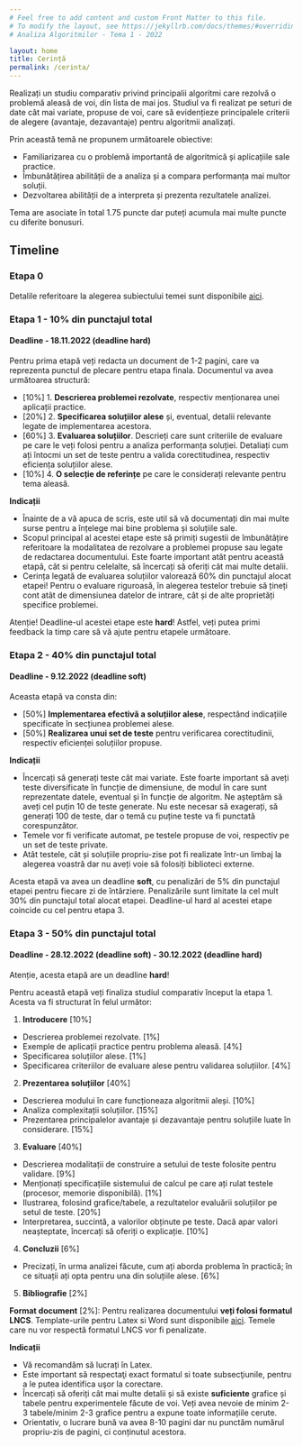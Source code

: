 ```yaml
---
# Feel free to add content and custom Front Matter to this file.
# To modify the layout, see https://jekyllrb.com/docs/themes/#overriding-theme-defaults
# Analiza Algoritmilor - Tema 1 - 2022

layout: home
title: Cerință 
permalink: /cerinta/
---
```


Realizați un studiu comparativ privind principalii algoritmi care rezolvă o problemă aleasă de voi, din lista de mai jos. Studiul va fi realizat pe seturi de date cât mai variate, propuse de voi, care să evidențieze principalele criterii de alegere (avantaje, dezavantaje) pentru algoritmii analizați. 

Prin această temă ne propunem următoarele obiective:

- Familiarizarea cu o problemă importantă de algoritmică și aplicațiile sale practice.
- Îmbunătățirea abilității de a analiza și a compara performanța mai multor soluții.
- Dezvoltarea abilității de a interpreta și prezenta rezultatele analizei.

Tema are asociate în total 1.75 puncte dar puteți acumula mai multe puncte cu diferite bonusuri. 

## Timeline

### Etapa 0

Detalile referitoare la alegerea subiectului temei sunt disponibile <a href="./trimitere">aici</a>.
<!-- Înscrieți-vă opțiunile de probleme, respectiv algoritmi preferate în acest formular [TODO]. Tema va fi alocată folosind  -->
<!-- un script automat, în funcție de ordinea completării formularului și opțiunile alese. -->

### Etapa 1 - 10% din punctajul total
#### Deadline - 18.11.2022 (deadline hard)

Pentru prima etapă veți redacta un document de 1-2 pagini, care va reprezenta punctul de plecare pentru etapa finala. Documentul va avea următoarea structură:


- [10%] 1. **Descrierea problemei rezolvate**, respectiv menționarea unei aplicații practice.
- [20%] 2. **Specificarea soluțiilor alese** și, eventual, detalii relevante legate de implementarea acestora.
- [60%] 3. **Evaluarea soluțiilor**.
Descrieți care sunt criteriile de evaluare pe care le veți folosi pentru a analiza performanța soluției. 
Detaliați cum ați întocmi un set de teste pentru a valida corectitudinea, respectiv eficiența soluțiilor alese.
- [10%] 4. **O selecție de referințe** pe care le considerați relevante pentru tema aleasă.

**Indicații**

- Înainte de a vă apuca de scris, este util să vă documentați din mai multe surse pentru a înțelege mai bine problema și soluțiile sale.
- Scopul principal al acestei etape este să primiți sugestii de îmbunătățire referitoare la modalitatea de rezolvare a problemei propuse sau legate de redactarea documentului. Este foarte important atât pentru această etapă, cât si pentru celelalte, să încercați să oferiți cât mai multe detalii.
- Cerința legată de evaluarea soluțiilor valorează 60% din punctajul alocat etapei! Pentru o evaluare riguroasă, în alegerea testelor trebuie să țineți cont atât de dimensiunea datelor de intrare, cât și de alte proprietăți specifice problemei.

Atenție! Deadline-ul acestei etape este **hard**! Astfel, veți putea primi feedback la timp care să vă ajute pentru etapele următoare.

### Etapa 2 - 40% din punctajul total

#### Deadline - 9.12.2022 (deadline soft)

Aceasta etapă va consta din:

- [50%] **Implementarea efectivă a soluțiilor alese**, respectând indicațiile specificate în secțiunea problemei alese.
- [50%] **Realizarea unui set de teste** pentru verificarea corectitudinii, respectiv eficienței soluțiilor propuse.

**Indicații**

- Încercați să generați teste cât mai variate. Este foarte important să aveți teste diversificate în funcție de dimensiune, de modul în care sunt reprezentate datele, eventual și în funcție de algoritm. Ne așteptăm să aveți cel puțin 10 de teste generate. Nu este necesar să exagerați, să generați 100 de teste, dar o temă cu puține teste va fi punctată corespunzător.
- Temele vor fi verificate automat, pe testele propuse de voi, respectiv pe un set de teste private.
- Atât testele, cât și soluțiile propriu-zise pot fi realizate într-un limbaj la alegerea voastră dar nu aveți voie să folosiți biblioteci externe.

Acesta etapă va avea un deadline **soft**, cu penalizări de 5% din punctajul etapei pentru fiecare zi de întârziere. Penalizările sunt limitate la cel mult 30% din punctajul total alocat etapei. Deadline-ul hard al acestei etape coincide cu cel pentru etapa 3.

### Etapa 3 - 50% din punctajul total
#### Deadline - 28.12.2022 (deadline soft) - 30.12.2022 (deadline hard)

Atenție, acesta etapă are un deadline **hard**!

Pentru această etapă veți finaliza studiul comparativ început la etapa 1. Acesta va fi structurat în felul următor:

1. **Introducere** [10%]
- Descrierea problemei rezolvate. [1%]
- Exemple de aplicații practice pentru problema aleasă. [4%]
- Specificarea soluțiilor alese. [1%]
- Specificarea criteriilor de evaluare alese pentru validarea soluțiilor. [4%]
2. **Prezentarea soluțiilor** [40%]
- Descrierea modului în care funcționeaza algoritmii aleși. [10%]
- Analiza complexitații soluțiilor. [15%]
- Prezentarea principalelor avantaje și dezavantaje pentru soluțiile luate în considerare. [15%]
3. **Evaluare** [40%]
- Descrierea modalitații de construire a setului de teste folosite pentru validare. [9%]
- Menționați specificațiile sistemului de calcul pe care ați rulat testele (procesor, memorie disponibilă). [1%]
- Ilustrarea, folosind grafice/tabele, a rezultatelor evaluării soluțiilor pe setul de teste. [20%]
- Interpretarea, succintă, a valorilor obținute pe teste. Dacă apar valori neașteptate, încercați să oferiți o explicație. [10%]
4. **Concluzii** [6%]
  - Precizați, în urma analizei făcute, cum ați aborda problema în practică; în ce situații ați opta pentru una din soluțiile alese. [6%]
5. **Bibliografie** [2%]

**Format document** [2%]:
Pentru realizarea documentului **veți folosi formatul LNCS**. Template-urile pentru Latex si Word sunt 
disponibile [aici](https://www.springer.com/computer/lncs?SGWID=0-164-6-793341-0). 
Temele care nu vor respectă formatul LNCS vor fi penalizate.

**Indicații**
- Vă recomandăm să lucrați în Latex.
- Este important să respectaţi exact formatul si toate subsecţiunile, pentru a le putea identifica uşor la corectare.
- Încercați să oferiți cât mai multe detalii și să existe **suficiente** grafice și tabele pentru experimentele făcute de voi.
Veți avea nevoie de minim 2-3 tabele/minim 2-3 grafice pentru a expune toate informațiile cerute.
- Orientativ, o lucrare bună va avea 8-10 pagini dar nu punctăm numărul propriu-zis de pagini, ci conținutul acestora.


